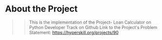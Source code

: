 # About the Project
> > This is the implementation of the Project- Loan Calculator on Python Developer Track on Github
    Link to the Project's Problem Statement: https://hyperskill.org/projects/90
